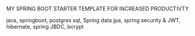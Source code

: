 MY SPRING BOOT STARTER TEMPLATE FOR INCREASED PRODUCTIVTY


java,
springboot,
postgres sql,
Spring data jpa, 
spring security & JWT,
hibernate,
spring JBDC,
bcrypt